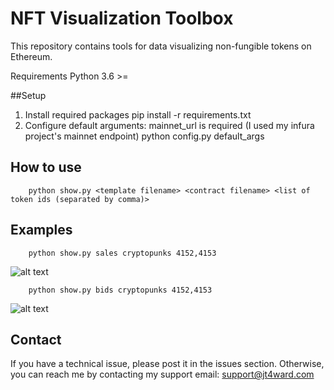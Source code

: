 # NFT Visualization Toolbox

This repository contains tools for data visualizing non-fungible tokens on Ethereum.

Requirements
Python 3.6 >=

##Setup 
1) Install required packages
        pip install -r requirements.txt
2) Configure default arguments: mainnet_url is required (I used my infura project's mainnet endpoint)
        python config.py default_args

## How to use
        python show.py <template filename> <contract filename> <list of token ids (separated by comma)>

## Examples 
        python show.py sales cryptopunks 4152,4153

   ![alt text](/imgs/example1.png)

        python show.py bids cryptopunks 4152,4153

   ![alt text](/imgs/example2.png)

## Contact
If you have a technical issue, please post it in the issues section. Otherwise, you can reach me by contacting my support email: support@jt4ward.com 
